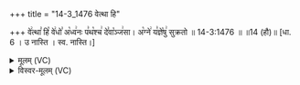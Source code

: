 +++
title = "14-3_1476 वेत्था हि"

+++
वे꣢त्था꣣ हि꣡ वे꣢धो꣣ अ꣡ध्व꣢नः प꣣थ꣡श्च꣢ दे꣣वा꣡ञ्ज꣢सा। अ꣡ग्ने꣢ य꣣ज्ञे꣡षु꣢ सुक्रतो ॥ 14-3:1476 ॥ ॥14 (हौ)॥ [धा. 6 । उ नास्ति । स्व. नास्ति।]

<details><summary>मूलम् (VC)</summary>

वे꣢त्था꣣ हि꣡ वे꣢धो꣣ अ꣡ध्व꣢नः प꣣थ꣡श्च꣢ दे꣣वा꣡ञ्ज꣢सा । अ꣡ग्ने꣢ य꣣ज्ञे꣡षु꣢ सुक्रतो ॥१४७६॥
</details>

<details><summary>विस्वर-मूलम् (VC)</summary>

वेत्था हि वेधो अध्वनः पथश्च देवाञ्जसा । अग्ने यज्ञेषु सुक्रतो ॥१४७६॥
</details>